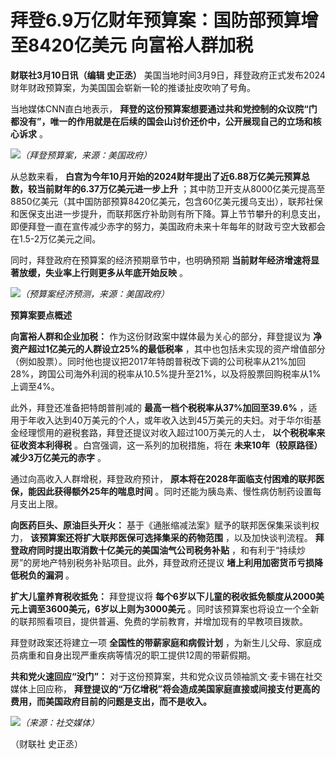 # 拜登6.9万亿财年预算案：国防部预算增至8420亿美元 向富裕人群加税

**财联社3月10日讯（编辑 史正丞）** 美国当地时间3月9日，拜登政府正式发布2024财年财政预算案，为美国国会崭新一轮的推诿扯皮吹响了号角。

当地媒体CNN直白地表示，
**拜登的这份预算案想要通过共和党控制的众议院“门都没有”，唯一的作用就是在后续的国会山讨价还价中，公开展现自己的立场和核心诉求** 。

![](https://inews.gtimg.com/om_bt/OgYy8X7bSkdp_7d4TXQbOF5tt04iPb2UNXwCEVP6ijdHQAA/1000)_（拜登预算案，来源：美国政府）_

从总数来看， **白宫为今年10月开始的2024财年提出了近6.88万亿美元预算总数，较当前财年的6.37万亿美元进一步上升**
；其中防卫开支从8000亿美元提高至8850亿美元（其中国防部预算8420亿美元，包含60亿美元援乌支出），联邦社保和医保支出进一步提升，而联邦医疗补助则有所下降。算上节节攀升的利息支出，即便拜登一直在宣传减少赤字的努力，美国政府未来十年每年的财政亏空大致都会在1.5-2万亿美元之间。

同时，拜登政府在预算案的经济预期章节中，也明确预期 **当前财年经济增速将显著放缓，失业率上行则更多从年底开始反映** 。

![](https://inews.gtimg.com/om_bt/OFmL4jOTKkAlh9WW0tA5BzolAyl8Gv31RMiDrsDSLiQdQAA/1000)_（预算案经济预测，来源：美国政府）_

**预算案要点概述**

**向富裕人群和企业加税：** 作为这份财政案中媒体最为关心的部分，拜登提议为 **净资产超过1亿美元的人群设立25%的最低税率**
，其中也包括未实现的资产增值部分（例如股票）。同时他也提议把2017年特朗普税改下调的公司税率从21%加回28%，跨国公司海外利润的税率从10.5%提升至21%，以及将股票回购税率从1%上调至4%。

此外，拜登还准备把特朗普削减的 **最高一档个税税率从37%加回至39.6%**
，适用于年收入达到40万美元的个人，或年收入达到45万美元的夫妇。对于华尔街基金经理惯用的避税套路，拜登还提议对收入超过100万美元的人士，
**以个税税率来征收资本利得税** 。白宫强调，这一系列的加税措施，将在 **未来10年（较原路径）减少3万亿美元的赤字** 。

通过向高收入人群增税，拜登政府预计， **原本将在2028年面临支付困难的联邦医保，能因此获得额外25年的喘息时间**
。同时还能为胰岛素、慢性病仿制药设置每月支出上限。

**向医药巨头、原油巨头开火：** 基于《通胀缩减法案》赋予的联邦医保集采谈判权力， **该预算案还将扩大联邦医保可选择集采的药物范围**
，以及加快谈判流程。 **拜登政府同时提出取消数十亿美元的美国油气公司税务补贴** ，和有利于“持续炒房”的房地产特别税务补贴项目。此外，拜登政府还提议
**堵上利用加密货币亏损降低税负的漏洞** 。

**扩大儿童养育税收抵免：** 拜登提议将 **每个6岁以下儿童的税收抵免额度从2000美元上调至3600美元，6岁以上则为3000美元**
。同时该预算案也将设立一个全新的联邦照看项目，提供普遍、免费的学前教育，并增加现有的早教项目拨款。

拜登财政案还将建立一项 **全国性的带薪家庭和病假计划** ，为新生儿父母、家庭成员病重和自身出现严重疾病等情况的职工提供12周的带薪假期。

**共和党火速回应“没门”：** 对于这份预算案，共和党众议员领袖凯文·麦卡锡在社交媒体上回应称，
**拜登提议的“万亿增税”将会造成美国家庭直接或间接支付更高的费用，而美国政府目前的问题是支出，而不是收入。**

![](https://inews.gtimg.com/om_bt/OkNI0LGJAi0w-PPs8mYh8dhX110S5IGEaqK7YM9qNprZMAA/1000)_（来源：社交媒体）_

（财联社 史正丞）

